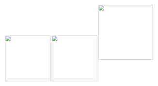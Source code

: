 <div align="center">
  <img align="center" height="150px" src="https://github-stats.nya-wsl.com/api?username=SHDocter&include_all_commits=true&count_private-true&custom_title=SHDocter%20Stats&show_icons=true&line_height=25&count_private=true&show_owner&hide_border=true&locale=cn&theme=buefy" />
  <img align="center" height="150px" src="https://github-stats.nya-wsl.com/api?username=SHDocter&include_all_commits=true&count_private-true&custom_title=SHDocter%20Stats&show_icons=true&line_height=25&count_private=true&show_owner&hide_border=true&locale=ja&theme=buefy" />
<!--  <img align="center" height="150px" src="https://github-stats-nine-omega.vercel.app/api?username=SHDocter&include_all_commits=true&count_private-true&custom_title=SHDocter%20Stats&show_icons=true&line_height=25&count_private=true&show_owner&hide_border=true&locale=en&theme=buefy" />
  <img align="center" height="150px" src="https://github-stats.nya-wsl.com/api/top-langs/?username=SHDocter&layout=compact&langs_count=10&theme=buefy&hide_border=true" /> -->
  <img height="180px" src="https://github-readme-stats.vercel.app/api/top-langs/?username=SHDocter&layout=compact&langs_count=6&text_color=70bed9&icon_color=fff&title_color=efb752&bg_color=192133&theme=graywhite" />
</div>
